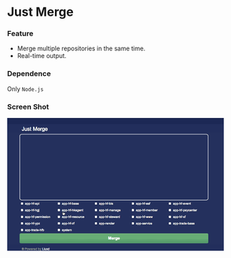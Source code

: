 # Just Merge

### Feature

+ Merge multiple repositories in the same time.
+ Real-time output.

### Dependence

Only `Node.js`

### Screen Shot
![merge demo](merge.gif)